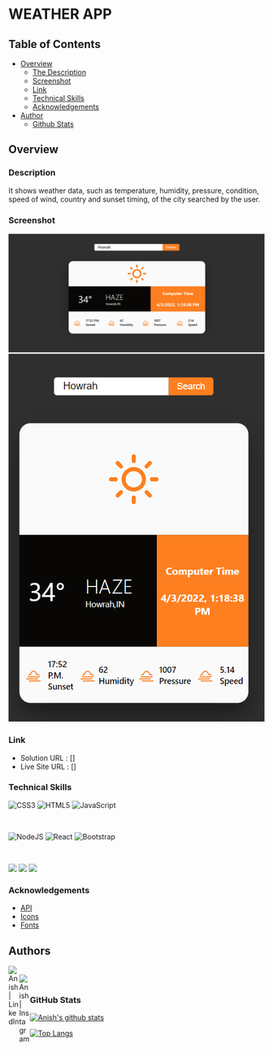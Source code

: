 # WEATHER APP

## Table of Contents

- [Overview](#overview)
  - [The Description](#description)
  - [Screenshot](#screenshot)
  - [Link](#Link)
  - [Technical Skills](#technical-skills)
  - [Acknowledgements](#acknowledgements)
- [Author](#author)
  - [Github Stats](#github-stats)

## Overview

### Description

It shows weather data, such as temperature, humidity, pressure, condition, speed of wind, country and sunset timing, of the city searched by the user.

### Screenshot

![Dekstop Design preview for Weather App](./screenshots/desktop.png)
![Mobile Design preview for Weather App](./screenshots/mobile.png)

### Link

- Solution URL : []
- Live Site URL : []

### Technical Skills

![CSS3](https://img.shields.io/badge/css3-%231572B6.svg?style=for-the-badge&logo=css3&logoColor=white)
![HTML5](https://img.shields.io/badge/html5-%23E34F26.svg?style=for-the-badge&logo=html5&logoColor=white)
![JavaScript](https://img.shields.io/badge/javascript-%23323330.svg?style=for-the-badge&logo=javascript&logoColor=%23F7DF1E)

</br>

![NodeJS](https://img.shields.io/badge/node.js-6DA55F?style=for-the-badge&logo=node.js&logoColor=white)
![React](https://img.shields.io/badge/react-%2320232a.svg?style=for-the-badge&logo=react&logoColor=%2361DAFB)
![Bootstrap](https://img.shields.io/badge/bootstrap-%23563D7C.svg?style=for-the-badge&logo=bootstrap&logoColor=white)

</br>

![](https://img.shields.io/badge/Tools-Netlify-informational?style=flat&logo=netlify&color=00C7B7)
![](https://img.shields.io/badge/Tools-Git-informational?style=flat&logo=Git&color=F05032)
![](https://img.shields.io/badge/Tools-GitHub-informational?style=flat&logo=GitHub&color=181717)

### Acknowledgements

- [API](https://openweathermap.org/current#name)
- [Icons](https://erikflowers.github.io/weather-icons/)
- [Fonts](https://fonts.google.com)

## Authors

<a href="https://www.linkedin.com/in/anish-kumar-mohanty-68a019216/"><img align="left" src="https://raw.githubusercontent.com/yushi1007/anish101/main/images/linkedin.svg" alt="Anish | LinkedIn" width="21px"/></a>
</br>
<a href="https://www.instagram.com/anish.mohanty_/"><img align="left" src="https://raw.githubusercontent.com/yushi1007/yushi1007/main/images/instagram.svg" alt="Anish | Instagram" width="21px"/></a>
</br>
### GitHub Stats

[![Anish's github stats](https://github-readme-stats.vercel.app/api?username=Anish010&show_icons=true&include_all_commits=true&count_private=true)](https://github.com/Anish010)

[![Top Langs](https://github-readme-stats.vercel.app/api/top-langs/?username=Anish010)](https://github.com/anish101)
